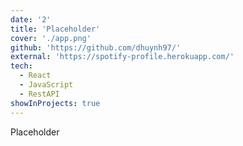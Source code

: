```yaml
---
date: '2'
title: 'Placeholder'
cover: './app.png'
github: 'https://github.com/dhuynh97/'
external: 'https://spotify-profile.herokuapp.com/'
tech:
  - React
  - JavaScript
  - RestAPI
showInProjects: true
---
```


Placeholder
